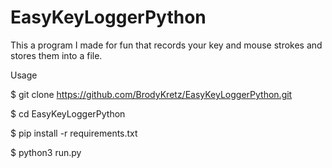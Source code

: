 # EasyKeyLoggerPython
This a program I made for fun that records your key and mouse strokes and stores them into a file.



Usage 



$ git clone https://github.com/BrodyKretz/EasyKeyLoggerPython.git

$ cd EasyKeyLoggerPython

$ pip install -r requirements.txt

$ python3 run.py

